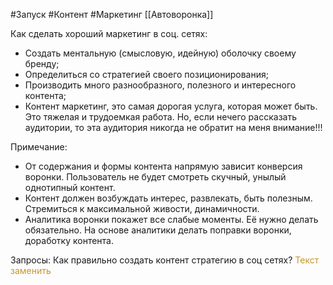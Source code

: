 #Запуск #Контент #Маркетинг 
[[Автоворонка]]

Как сделать хороший маркетинг в соц. сетях:
- Создать ментальную (смысловую, идейную) оболочку своему бренду;
- Определиться со стратегией своего позиционирования;
- Производить много разнообразного, полезного и интересного контента;
- Контент маркетинг, это самая дорогая услуга, которая может быть. Это тяжелая и трудоемкая работа. Но, если нечего рассказать аудитории, то эта аудитория никогда не обратит на меня внимание!!!

Примечание:
- От содержания и формы контента напрямую зависит конверсия воронки. Пользователь не будет смотреть 
скучный, унылый однотипный контент.
- Контент должен возбуждать интерес, развлекать, быть полезным. Стремиться к максимальной живости, динамичности.
- Аналитика воронки покажет все слабые моменты. Её нужно делать обязательно. На основе аналитики делать поправки воронки, доработку контента.


Запросы:
Как правильно создать контент стратегию в соц сетях?
<span style='color:#c7952b'>Текст заменить</span>
